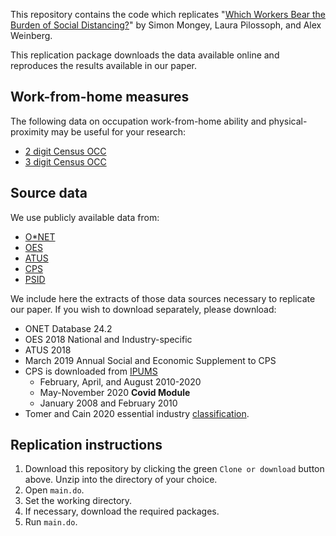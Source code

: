 This repository contains the code which replicates "[Which Workers Bear the Burden of Social Distancing?](Mongey_Pilossoph_Weinberg_Social_Distancing_Feb_2021.pdf)" by Simon Mongey, Laura Pilossoph, and Alex Weinberg. 

This replication package downloads the data available online and reproduces the results available in our paper.

## Work-from-home measures

The following data on occupation work-from-home ability and physical-proximity may be useful for your research:
- [2 digit Census OCC](Files/lwfh_pp_occ_2digit.csv)
- [3 digit Census OCC](Files/lwfh_pp_occ_3digit.csv)

## Source data

We use publicly available data from:
- [O\*NET](https://www.onetcenter.org/db_releases.html)
- [OES](https://www.bls.gov/oes/home.htm)
- [ATUS](https://www.bls.gov/tus/)
- [CPS](https://www.bls.gov/cps/)
- [PSID](https://psidonline.isr.umich.edu/)

We include here the extracts of those data sources necessary to replicate our paper. If you wish to download separately, please download:
- ONET Database 24.2
- OES 2018 National and Industry-specific
- ATUS 2018 
- March 2019 Annual Social and Economic Supplement to CPS
- CPS is downloaded from [IPUMS](https://cps.ipums.org/cps/)
	- February, April, and August 2010-2020
	- May-November 2020 **Covid Module**
	- January 2008 and February 2010
- Tomer and Cain 2020 essential industry [classification](https://www.brookings.edu/wp-content/uploads/2020/03/Front-Line-Workers-Appendix.docx).

## Replication instructions

1. Download this repository by clicking the green `Clone or download` button above. Unzip into the directory of your choice. 
2. Open `main.do`.
3. Set the working directory.
4. If necessary, download the required packages.
5. Run `main.do`.



